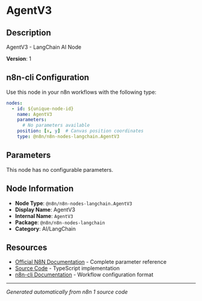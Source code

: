 # AgentV3

## Description

AgentV3 - LangChain AI Node

**Version**: 1

## n8n-cli Configuration

Use this node in your n8n workflows with the following type:

```yaml
nodes:
  - id: ${unique-node-id}
    name: AgentV3
    parameters:
      # No parameters available
    position: [x, y]  # Canvas position coordinates
    type: @n8n/n8n-nodes-langchain.AgentV3
```

## Parameters

This node has no configurable parameters.

## Node Information

- **Node Type**: `@n8n/n8n-nodes-langchain.AgentV3`
- **Display Name**: AgentV3
- **Internal Name**: `AgentV3`
- **Package**: `@n8n/n8n-nodes-langchain`
- **Category**: AI/LangChain

## Resources

- [Official N8N Documentation](https://docs.n8n.io/integrations/builtin/cluster-nodes/root-nodes/n8n-nodes-langchain.agentv3/) - Complete parameter reference
- [Source Code](https://github.com/n8n-io/n8n/blob/master/packages/@n8n/nodes-langchain/nodes/agents/Agent/V3/AgentV3.node.ts) - TypeScript implementation
- [n8n-cli Documentation](https://github.com/edenreich/n8n-cli) - Workflow configuration format

---
*Generated automatically from n8n 1 source code*
